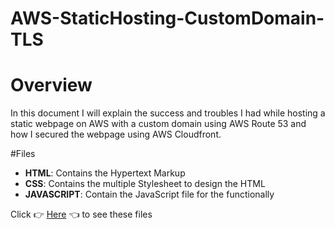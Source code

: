 # AWS-StaticHosting-CustomDomain-TLS

# Overview

In this document I will explain the success and troubles I had while hosting a static webpage on AWS 
with a custom domain using AWS Route 53 and how I secured the webpage using AWS Cloudfront.

#Files
- **HTML**: Contains the Hypertext Markup
- **CSS**: Contains the multiple Stylesheet to design the HTML
- **JAVASCRIPT**: Contain the JavaScript file for the functionally

Click 👉 [Here](https://drive.google.com/drive/folders/1ke68Wl1ANy_0iNMuR602EU-rI0r_W5JP?usp=sharing) 👈 to see these files
